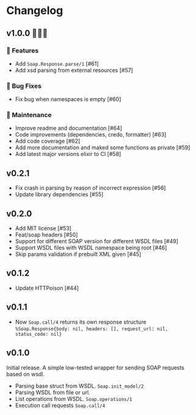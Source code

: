 # Changelog

## v1.0.0 🎉🎉🎉
### 🚀 Features
* Add `Soap.Response.parse/1` [#61]
* Add xsd parsing from external resources [#57]

### 🐛 Bug Fixes
* Fix bug when namespaces is empty [#60]

### 🧰 Maintenance
* Improve readme and documentation [#64]
* Code improvements (dependencies, credo, formatter) [#63]
* Add code coverage [#62]
* Add more documentation and maked some functions as private [#59]
* Add latest major versions elixir to CI [#58]

## v0.2.1
* Fix crash in parsing by reason of incorrect expression [#56]
* Update library dependencies [#55]

## v0.2.0
* Add MIT license [#53]
* Feat/soap headers [#50]
* Support for different SOAP version for different WSDL files [#49]
* Support WSDL files with WSDL namespace being root [#46]
* Skip params validation if prebuilt XML given [#45]

## v0.1.2
* Update HTTPoison [#44]

## v0.1.1
* Now `Soap.call/4` returns its own response structure `%Soap.Response{body: nil, headers: [], request_url: nil, status_code: nil}`

## v0.1.0
Initial release. A simple low-tested wrapper for sending SOAP requests based on wsdl.
* Parsing base struct from WSDL. `Soap.init_model/2`
* Parsing WSDL from file or url.
* List operations from WSDL.  `Soap.operations/1`
* Execution call requests `Soap.call/4`
